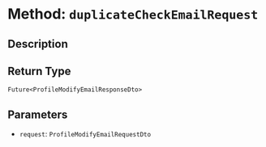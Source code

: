 # Method: `duplicateCheckEmailRequest`

## Description



## Return Type
`Future<ProfileModifyEmailResponseDto>`

## Parameters

- `request`: `ProfileModifyEmailRequestDto`
